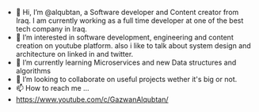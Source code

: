 - 👋 Hi, I’m @alqubtan, a Software developer and Content creator from Iraq. I am currently working as a full time developer at one of the best tech company in Iraq.
- 👀 I’m interested in software development, engineering and content creation on youtube platform. also i like to talk about system design and architecture on linked in and twitter.
- 🌱 I’m currently learning Microservices and new Data structures and algorithms
- 💞️ I’m looking to collaborate on useful projects wether it's big or not.
- 📫 How to reach me ...
- https://www.youtube.com/c/GazwanAlqubtan/

<!---
alqubtan/alqubtan is a ✨ special ✨ repository because its `README.md` (this file) appears on your GitHub profile.
You can click the Preview link to take a look at your changes.
--->
